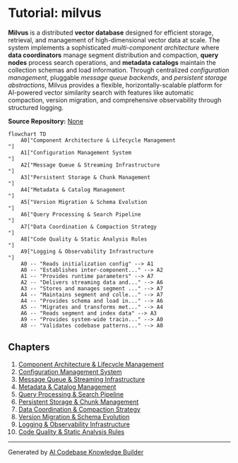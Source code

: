 # Tutorial: milvus

**Milvus** is a distributed **vector database** designed for efficient storage, retrieval, and management of high-dimensional vector data at scale. The system implements a sophisticated *multi-component architecture* where **data coordinators** manage segment distribution and compaction, **query nodes** process search operations, and **metadata catalogs** maintain the collection schemas and load information. Through centralized *configuration management*, pluggable *message queue backends*, and *persistent storage abstractions*, Milvus provides a flexible, horizontally-scalable platform for AI-powered vector similarity search with features like automatic compaction, version migration, and comprehensive observability through structured logging.


**Source Repository:** [None](None)

```mermaid
flowchart TD
    A0["Component Architecture & Lifecycle Management
"]
    A1["Configuration Management System
"]
    A2["Message Queue & Streaming Infrastructure
"]
    A3["Persistent Storage & Chunk Management
"]
    A4["Metadata & Catalog Management
"]
    A5["Version Migration & Schema Evolution
"]
    A6["Query Processing & Search Pipeline
"]
    A7["Data Coordination & Compaction Strategy
"]
    A8["Code Quality & Static Analysis Rules
"]
    A9["Logging & Observability Infrastructure
"]
    A0 -- "Reads initialization config" --> A1
    A0 -- "Establishes inter-component..." --> A2
    A1 -- "Provides runtime parameters" --> A7
    A2 -- "Delivers streaming data and..." --> A6
    A3 -- "Stores and manages segment ..." --> A7
    A4 -- "Maintains segment and colle..." --> A7
    A4 -- "Provides schema and load in..." --> A6
    A5 -- "Migrates and transforms met..." --> A4
    A6 -- "Reads segment and index data" --> A3
    A9 -- "Provides system-wide tracin..." --> A0
    A8 -- "Validates codebase patterns..." --> A0
```

## Chapters

1. [Component Architecture & Lifecycle Management
](01_component_architecture___lifecycle_management_.md)
2. [Configuration Management System
](02_configuration_management_system_.md)
3. [Message Queue & Streaming Infrastructure
](03_message_queue___streaming_infrastructure_.md)
4. [Metadata & Catalog Management
](04_metadata___catalog_management_.md)
5. [Query Processing & Search Pipeline
](05_query_processing___search_pipeline_.md)
6. [Persistent Storage & Chunk Management
](06_persistent_storage___chunk_management_.md)
7. [Data Coordination & Compaction Strategy
](07_data_coordination___compaction_strategy_.md)
8. [Version Migration & Schema Evolution
](08_version_migration___schema_evolution_.md)
9. [Logging & Observability Infrastructure
](09_logging___observability_infrastructure_.md)
10. [Code Quality & Static Analysis Rules
](10_code_quality___static_analysis_rules_.md)


---

Generated by [AI Codebase Knowledge Builder](https://github.com/The-Pocket/Tutorial-Codebase-Knowledge)